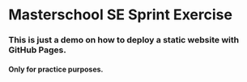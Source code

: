# Masterschool SE Sprint Exercise

### This is just a demo on how to deploy a static website with GitHub Pages.

#### Only for practice purposes.

